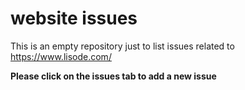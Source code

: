 # website issues

This is an empty repository just to list issues related to https://www.lisode.com/

**Please click on the issues tab to add a new issue**
